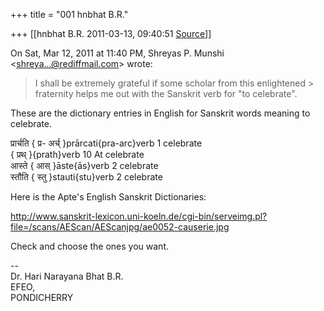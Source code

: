 +++
title = "001 hnbhat B.R."

+++
[[hnbhat B.R.	2011-03-13, 09:40:51 [Source](https://groups.google.com/g/samskrita/c/i5LJLKHbdqE)]]



  

On Sat, Mar 12, 2011 at 11:40 PM, Shreyas P. Munshi \<[shreya...@rediffmail.com]()\> wrote:  

> I shall be extremely grateful if some scholar from this enlightened > fraternity helps me out with the Sanskrit verb for "to celebrate".  

  

These are the dictionary entries in English for Sanskrit words meaning to celebrate.

  

प्रार्चति { प्र- अर्च् }prārcati{pra-arc}verb 1 celebrate  
{ प्रथ् }{prath}verb 10 At celebrate  
आस्ते { आस् }āste{ās}verb 2 celebrate  
स्तौति { स्तु }stauti{stu}verb 2 celebrate

  

Here is the Apte's English Sanskrit Dictionaries:

  

<http://www.sanskrit-lexicon.uni-koeln.de/cgi-bin/serveimg.pl?file=/scans/AEScan/AEScanjpg/ae0052-causerie.jpg>

  

Check and choose the ones you want.

  
--  
Dr. Hari Narayana Bhat B.R.  
EFEO,  
PONDICHERRY  

